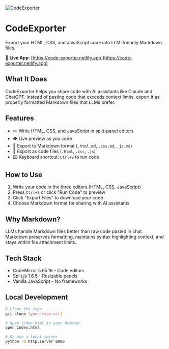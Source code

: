 ![CodeExporter](https://btbwydj81v.ufs.sh/f/CWKdRkIGFoyiCnKZFbIGFoyicWVC0j1QqSvlMdI84Tu2gmaR)

# CodeExporter

Export your HTML, CSS, and JavaScript code into LLM-friendly Markdown files.

🔗 **Live App**: [https://code-exporter.netlify.app](https://code-exporter.netlify.app)

## What It Does

CodeExporter helps you share code with AI assistants like Claude and ChatGPT. Instead of pasting code that exceeds context limits, export it as properly formatted Markdown files that LLMs prefer.

## Features

- ✏️ Write HTML, CSS, and JavaScript in split-panel editors
- 👁️ Live preview as you code
- 📄 Export to Markdown format (`.html.md`, `.css.md`, `.js.md`)
- 💾 Export as code files (`.html`, `.css`, `.js`)
- ⌨️ Keyboard shortcut: `Ctrl+S` to run code

## How to Use

1. Write your code in the three editors (HTML, CSS, JavaScript)
2. Press `Ctrl+S` or click "Run Code" to preview
3. Click "Export Files" to download your code
4. Choose Markdown format for sharing with AI assistants

## Why Markdown?

LLMs handle Markdown files better than raw code pasted in chat. Markdown preserves formatting, maintains syntax highlighting context, and stays within file attachment limits.

## Tech Stack

- CodeMirror 5.65.16 - Code editors
- Split.js 1.6.5 - Resizable panels
- Vanilla JavaScript - No frameworks

## Local Development

```bash
# Clone the repo
git clone [your-repo-url]

# Open index.html in your browser
open index.html

# Or use a local server
python -m http.server 8000
```